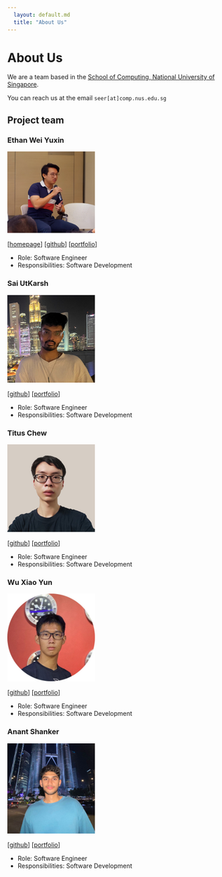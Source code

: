 ```yaml
---
  layout: default.md
  title: "About Us"
---
```


# About Us

We are a team based in the [School of Computing, National University of Singapore](http://www.comp.nus.edu.sg).

You can reach us at the email `seer[at]comp.nus.edu.sg`

## Project team

### Ethan Wei Yuxin

<img src="images/ethanwei.png" width="200px">

[[homepage](http://www.ethanwei.me)]
[[github](https://github.com/belligerentbeagle)]
[[portfolio](team/ethanwei.md)]

* Role: Software Engineer
* Responsibilities: Software Development

### Sai UtKarsh

<img src="images/sai.png" width="200px">

[[github](https://github.com/saiutkarsh33)]
[[portfolio](team/johndoe.md)]

* Role: Software Engineer
* Responsibilities: Software Development

### Titus Chew 

<img src="images/titus.png" width="200px">

[[github](http://github.com/tituschewxj)] 
[[portfolio](team/titus.md)]

* Role: Software Engineer
* Responsibilities: Software Development


### Wu Xiao Yun

<img src="images/xiaoyun.png" width="200px">

[[github](http://github.com/ForAeons)]
[[portfolio](team/xiaoyun.md)]

* Role: Software Engineer
* Responsibilities: Software Development


### Anant Shanker

<img src="images/anant.png" width="200px">

[[github](http://github.com/anant1902)]
[[portfolio](team/anant.md)]

* Role: Software Engineer
* Responsibilities: Software Development

